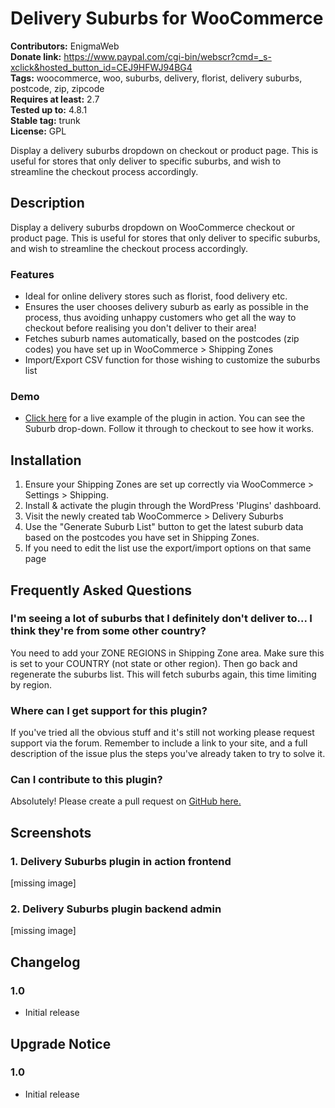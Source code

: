 # Delivery Suburbs for WooCommerce 
**Contributors:** EnigmaWeb  
**Donate link:** https://www.paypal.com/cgi-bin/webscr?cmd=_s-xclick&hosted_button_id=CEJ9HFWJ94BG4  
**Tags:** woocommerce, woo, suburbs, delivery, florist, delivery suburbs, postcode, zip, zipcode  
**Requires at least:** 2.7  
**Tested up to:** 4.8.1  
**Stable tag:** trunk  
**License:** GPL  

Display a delivery suburbs dropdown on checkout or product page. This is useful for stores that only deliver to specific suburbs, and wish to streamline the checkout process accordingly.


## Description 

Display a delivery suburbs dropdown on WooCommerce checkout or product page. This is useful for stores that only deliver to specific suburbs, and wish to streamline the checkout process accordingly.


### Features 
* Ideal for online delivery stores such as florist, food delivery etc.
* Ensures the user chooses delivery suburb as early as possible in the process, thus avoiding unhappy customers who get all the way to checkout before realising you don't deliver to their area!
* Fetches suburb names automatically, based on the postcodes (zip codes) you have set up in WooCommerce > Shipping Zones
* Import/Export CSV function for those wishing to customize the suburbs list


### Demo 

*	[Click here](https://littleposy.com.au/product/preorder/) for a live example of the plugin in action. You can see the Suburb drop-down. Follow it through to checkout to see how it works.



## Installation 

1. Ensure your Shipping Zones are set up correctly via WooCommerce > Settings > Shipping. 
1. Install & activate the plugin through the WordPress 'Plugins' dashboard.
1. Visit the newly created tab WooCommerce > Delivery Suburbs
1. Use the "Generate Suburb List" button to get the latest suburb data based on the postcodes you have set in Shipping Zones.
1. If you need to edit the list use the export/import options on that same page


## Frequently Asked Questions 


### I'm seeing a lot of suburbs that I definitely don't deliver to... I think they're from some other country? 

You need to add your ZONE REGIONS in Shipping Zone area. Make sure this is set to your COUNTRY (not state or other region).  Then go back and regenerate the suburbs list. This will fetch suburbs again, this time limiting by region.


### Where can I get support for this plugin? 

If you've tried all the obvious stuff and it's still not working please request support via the forum. Remember to include a link to your site, and a full description of the issue plus the steps you've already taken to try to solve it.


### Can I contribute to this plugin? 

Absolutely! Please create a pull request on [GitHub here.](https://github.com/EnigmaWeb/woo-delivery-suburbs)



## Screenshots 

### 1. Delivery Suburbs plugin in action frontend
[missing image]

### 2. Delivery Suburbs plugin backend admin
[missing image]





## Changelog 


### 1.0 
* Initial release


## Upgrade Notice 


### 1.0 
* Initial release
